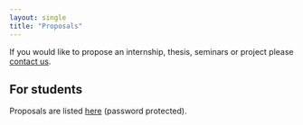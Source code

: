 ```yaml
---
layout: single
title: "Proposals"
---
```


If you would like to propose an internship, thesis, seminars or project please
[contact us](/index#contacts).

<!-- at [master2rec-atsi.sciences AT universite-paris-saclay.fr](email:master2rec-atsi.sciences@universite-paris-saclay.fr). -->

## For students

Proposals are listed [here](https://centralesupelec-my.sharepoint.com/:f:/g/personal/francois_orieux_centralesupelec_fr/Elx9tBoQ_btPhNq36zAfw5wBtueXF01HDuw-5Yb9JTsL_Q?e=urlTmU) (password protected).

